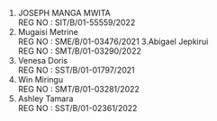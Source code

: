 1. JOSEPH MANGA MWITA                                                                                                                    
 REG NO :  SIT/B/01-55559/2022
2.  Mugaisi Metrine                                                                                                                      
 REG NO : SME/B/01-03476/2021
3.Abigael Jepkirui                                                                                                                                                                                                 
REG NO : SMT/B/01-03290/2022                                                                             
4. Venesa Doris                                                                                                                                                             
 REG NO : SST/B/01-01797/2021
5. Win Miringu                                                                                                
REG NO : SMT/B/01-03281/2022
6. Ashley Tamara                                                                                                                                      
REG NO : SST/B/01-02361/2022
